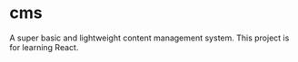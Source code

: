 # cms
 A super basic and lightweight content management system. This project is for learning React.
